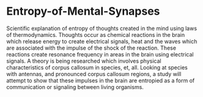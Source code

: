# Entropy-of-Mental-Synapses
Scientific explanation of entropy of thoughts created in the mind using laws of thermodynamics. Thoughts occur as chemical reactions in the brain which release energy to create electrical signals, heat and the waves which are associated with the impulse of the shock of the reaction. These reactions create resonance frequency in areas in the brain using electrical signals. A theory is being researched which involves physical characteristics of corpus callosum in species, et, all. Looking at species with antennas, and pronounced corpus callosum regions, a study will attempt to show that these impulses in the brain are entropied as a form of communication or signaling between living organisms.
